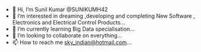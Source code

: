 - 👋 Hi, I’m Sunil Kumar @SUNIKUMH42
- 👀 I’m interested in dreaming ,developing and completing New Software , Electronics and Electrical Control Products...
- 🌱 I’m currently learning Big Data specialisation...
- 💞️ I’m looking to collaborate on everything...
- 📫 How to reach me sky_indian@hotmail.com...

<!---
SUNIKUMH42/SUNIKUMH42 is a ✨ special ✨ repository because its `README.md` (this file) appears on your GitHub profile.
You can click the Preview link to take a look at your changes.
--->
